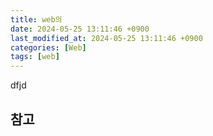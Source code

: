 ```yaml
---
title: web의
date: 2024-05-25 13:11:46 +0900
last_modified_at: 2024-05-25 13:11:46 +0900
categories: [Web]
tags: [web]
---
```


dfjd

##

###

## 참고
